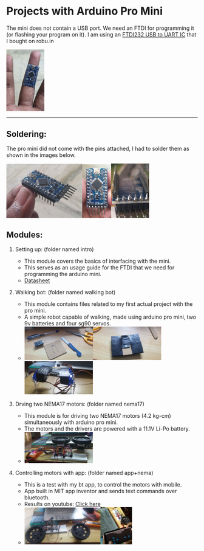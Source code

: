 # Projects with Arduino Pro Mini

The mini does not contain a USB port. We need an FTDI for programming it (or flashing your program on it). I am using an [FTDI232 USB to UART IC](https://robu.in/product/ft232rl-usb-to-ttl-5v-3-3v-download-cable-to-serial-adapter-module-for-arduino/) that I bought on robu.in

<img src="./images/mini.jpg" alt="Scale" width="100"/>

***

## Soldering:

The pro mini did not come with the pins attached, I had to solder them as shown in the images below.

<img src="./images/solder1.jpg" alt="drawing" width="200"/><img src="./images/solder2.jpg" alt="drawing" width="76"/><img src="./images/solder3.jpg" alt="drawing" width="100"/>

## Modules:

1. Setting up: (folder named intro)
    * This module covers the basics of interfacing with the mini.
    * This serves as an usage guide for the FTDI that we need for programming the arduino mini.
    * [Datasheet](http://www.ftdichip.com/Support/Documents/DataSheets/ICs/DS_FT232R.pdf)

2. Walking bot: (folder named walking bot)
    * This module contains files related to my first actual project with the pro mini.
    * A simple robot capable of walking, made using arduino pro mini, two 9v batteries and four sg90 servos.
    * <img src="./images/walking_initial.jpg" alt="drawing" width="180"/><img src="./images/walking_early.jpg" alt="drawing" width="180"/><img src="./images/walking_mid.jpg" alt="drawing" width="180"/>
  
3. Drving two NEMA17 motors: (folder named nema17)
    * This module is for driving two NEMA17 motors (4.2 kg-cm) simultaneously with arduino pro mini.
    * The motors and the drivers are powered with a 11.1V Li-Po battery.
    * <img src="./images/nemasetup.JPG" width="180"/>

4. Controlling motors with app: (folder named app+nema)
    * This is a test with my bt app, to control the motors with mobile.
    * App built in MIT app inventor and sends text commands over bluetooth.
    * Results on youtube: [Click here](https://youtu.be/r7kXe7jQFgI)
    * <img src="./images/appnema1.jpg" width="200"/><img src="./images/appnema2.JPG" width="83"/>